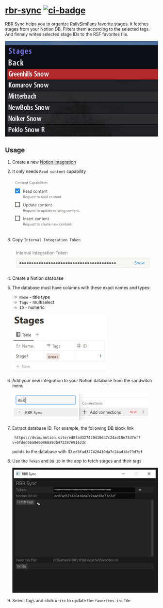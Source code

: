 # [rbr-sync] [![ci-badge][]][ci]

RBR Sync helps you to organize [RallySimFans] favorite stages.
It fetches stages from your Notion DB.
Filters them according to the selected tags.
And finnaly writes selected stage IDs to the RSF favorites file.

![demo]

[rbr-sync]:     https://github.com/2m/rbr-sync
[ci-badge]:     https://github.com/2m/rbr-sync/actions/workflows/ci.yaml/badge.svg
[ci]:           https://github.com/2m/rbr-sync/actions/workflows/ci.yaml
[RallySimFans]: https://www.rallysimfans.hu/rbr/index.php
[demo]:         docs/demo.gif

## Usage

1. Create a new [Notion Integration]

1. It only needs `Read content` capability

    ![capabilities]

1. Copy `Internal Integration Token`

    ![token]

1. Create a Notion database

1. The database must have columns with these exact names and types:
    * `Name` - title type
    * `Tags` - multiselect
    * `ID` - numeric

    ![database]

1. Add your new integration to your Notion database from the sandwitch menu

    ![connections]

1. Extract database ID. For example, the following DB block link

        https://dvim.notion.site/ed8fad327420410da7c24ad18e73d7ef?v=bfded56a8e00468a9db473397e91e33c

   points to the database with ID `ed8fad327420410da7c24ad18e73d7ef`

1. Use the `Token` and `DB ID` in the app to fetch stages and their tags

    ![fetching]

1. Select tags and click `Write` to update the `favorites.ini` file

[Notion Integration]: https://www.notion.so/my-integrations
[database]: docs/database.png
[capabilities]: docs/capabilities.png
[token]: docs/token.png
[connections]: docs/connections.png
[fetching]: docs/fetching.gif
